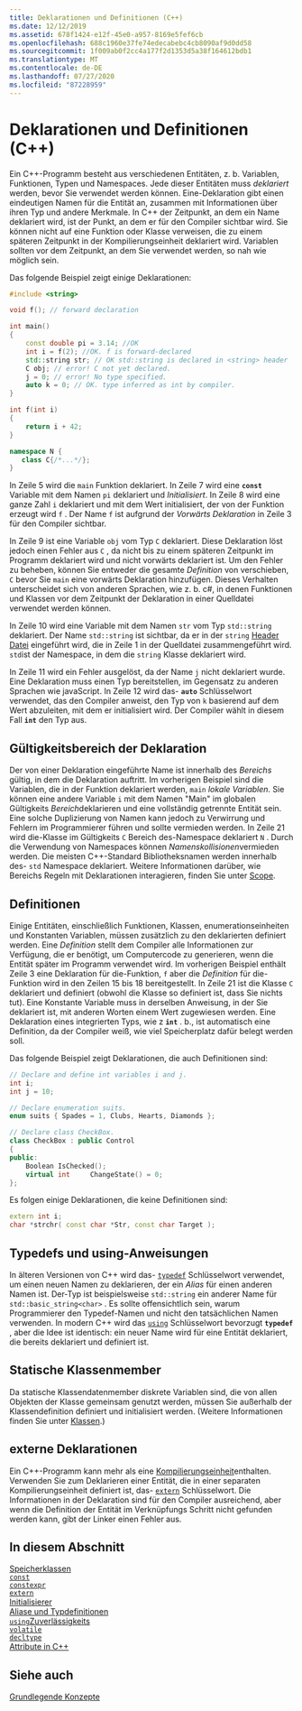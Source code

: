 ```yaml
---
title: Deklarationen und Definitionen (C++)
ms.date: 12/12/2019
ms.assetid: 678f1424-e12f-45e0-a957-8169e5fef6cb
ms.openlocfilehash: 688c1960e37fe74edecabebc4cb8090af9d0dd58
ms.sourcegitcommit: 1f009ab0f2cc4a177f2d1353d5a38f164612bdb1
ms.translationtype: MT
ms.contentlocale: de-DE
ms.lasthandoff: 07/27/2020
ms.locfileid: "87228959"
---
```

# <a name="declarations-and-definitions-c"></a>Deklarationen und Definitionen (C++)

Ein C++-Programm besteht aus verschiedenen Entitäten, z. b. Variablen, Funktionen, Typen und Namespaces. Jede dieser Entitäten muss *deklariert* werden, bevor Sie verwendet werden können. Eine-Deklaration gibt einen eindeutigen Namen für die Entität an, zusammen mit Informationen über ihren Typ und andere Merkmale. In C++ der Zeitpunkt, an dem ein Name deklariert wird, ist der Punkt, an dem er für den Compiler sichtbar wird. Sie können nicht auf eine Funktion oder Klasse verweisen, die zu einem späteren Zeitpunkt in der Kompilierungseinheit deklariert wird. Variablen sollten vor dem Zeitpunkt, an dem Sie verwendet werden, so nah wie möglich sein.

Das folgende Beispiel zeigt einige Deklarationen:

```cpp
#include <string>

void f(); // forward declaration

int main()
{
    const double pi = 3.14; //OK
    int i = f(2); //OK. f is forward-declared
    std::string str; // OK std::string is declared in <string> header
    C obj; // error! C not yet declared.
    j = 0; // error! No type specified.
    auto k = 0; // OK. type inferred as int by compiler.
}

int f(int i)
{
    return i + 42;
}

namespace N {
   class C{/*...*/};
}
```

In Zeile 5 wird die `main` Funktion deklariert. In Zeile 7 wird eine **`const`** Variable mit dem Namen `pi` deklariert und *Initialisiert*. In Zeile 8 wird eine ganze Zahl `i` deklariert und mit dem Wert initialisiert, der von der Funktion erzeugt wird `f` . Der Name `f` ist aufgrund der *Vorwärts Deklaration* in Zeile 3 für den Compiler sichtbar.

In Zeile 9 ist eine Variable `obj` vom Typ `C` deklariert. Diese Deklaration löst jedoch einen Fehler aus `C` , da nicht bis zu einem späteren Zeitpunkt im Programm deklariert wird und nicht vorwärts deklariert ist. Um den Fehler zu beheben, können Sie entweder die gesamte *Definition* von verschieben, `C` bevor Sie `main` eine vorwärts Deklaration hinzufügen. Dieses Verhalten unterscheidet sich von anderen Sprachen, wie z. b. c#, in denen Funktionen und Klassen vor dem Zeitpunkt der Deklaration in einer Quelldatei verwendet werden können.

In Zeile 10 wird eine Variable mit dem Namen `str` vom Typ `std::string` deklariert. Der Name `std::string` ist sichtbar, da er in der `string` [Header Datei](header-files-cpp.md) eingeführt wird, die in Zeile 1 in der Quelldatei zusammengeführt wird. `std`ist der Namespace, in dem die `string` Klasse deklariert wird.

In Zeile 11 wird ein Fehler ausgelöst, da der Name `j` nicht deklariert wurde. Eine Deklaration muss einen Typ bereitstellen, im Gegensatz zu anderen Sprachen wie javaScript. In Zeile 12 wird das- **`auto`** Schlüsselwort verwendet, das den Compiler anweist, den Typ von `k` basierend auf dem Wert abzuleiten, mit dem er initialisiert wird. Der Compiler wählt in diesem Fall **`int`** den Typ aus.  

## <a name="declaration-scope"></a>Gültigkeitsbereich der Deklaration

Der von einer Deklaration eingeführte Name ist innerhalb des *Bereichs* gültig, in dem die Deklaration auftritt. Im vorherigen Beispiel sind die Variablen, die in der Funktion deklariert werden, `main` *lokale Variablen*. Sie können eine andere Variable `i` mit dem Namen "Main" im globalen Gültigkeits *Bereich*deklarieren und eine vollständig getrennte Entität sein. Eine solche Duplizierung von Namen kann jedoch zu Verwirrung und Fehlern im Programmierer führen und sollte vermieden werden. In Zeile 21 wird die-Klasse im Gültigkeits `C` Bereich des-Namespace deklariert `N` . Durch die Verwendung von Namespaces können *Namenskollisionen*vermieden werden. Die meisten C++-Standard Bibliotheksnamen werden innerhalb des- `std` Namespace deklariert. Weitere Informationen darüber, wie Bereichs Regeln mit Deklarationen interagieren, finden Sie unter [Scope](../cpp/scope-visual-cpp.md).

## <a name="definitions"></a>Definitionen

Einige Entitäten, einschließlich Funktionen, Klassen, enumerationseinheiten und Konstanten Variablen, müssen zusätzlich zu den deklarierten definiert werden. Eine *Definition* stellt dem Compiler alle Informationen zur Verfügung, die er benötigt, um Computercode zu generieren, wenn die Entität später im Programm verwendet wird. Im vorherigen Beispiel enthält Zeile 3 eine Deklaration für die-Funktion, `f` aber die *Definition* für die-Funktion wird in den Zeilen 15 bis 18 bereitgestellt. In Zeile 21 ist die Klasse `C` deklariert und definiert (obwohl die Klasse so definiert ist, dass Sie nichts tut). Eine Konstante Variable muss in derselben Anweisung, in der Sie deklariert ist, mit anderen Worten einem Wert zugewiesen werden. Eine Deklaration eines integrierten Typs, wie z **`int`** . b., ist automatisch eine Definition, da der Compiler weiß, wie viel Speicherplatz dafür belegt werden soll.

Das folgende Beispiel zeigt Deklarationen, die auch Definitionen sind:

```cpp
// Declare and define int variables i and j.
int i;
int j = 10;

// Declare enumeration suits.
enum suits { Spades = 1, Clubs, Hearts, Diamonds };

// Declare class CheckBox.
class CheckBox : public Control
{
public:
    Boolean IsChecked();
    virtual int     ChangeState() = 0;
};
```

Es folgen einige Deklarationen, die keine Definitionen sind:

```cpp
extern int i;
char *strchr( const char *Str, const char Target );
```

## <a name="typedefs-and-using-statements"></a>Typedefs und using-Anweisungen

In älteren Versionen von C++ wird das- [`typedef`](aliases-and-typedefs-cpp.md) Schlüsselwort verwendet, um einen neuen Namen zu deklarieren, der ein *Alias* für einen anderen Namen ist. Der-Typ ist beispielsweise `std::string` ein anderer Name für `std::basic_string<char>` . Es sollte offensichtlich sein, warum Programmierer den Typedef-Namen und nicht den tatsächlichen Namen verwenden. In modern C++ wird das [`using`](aliases-and-typedefs-cpp.md) Schlüsselwort bevorzugt **`typedef`** , aber die Idee ist identisch: ein neuer Name wird für eine Entität deklariert, die bereits deklariert und definiert ist.

## <a name="static-class-members"></a>Statische Klassenmember

Da statische Klassendatenmember diskrete Variablen sind, die von allen Objekten der Klasse gemeinsam genutzt werden, müssen Sie außerhalb der Klassendefinition definiert und initialisiert werden. (Weitere Informationen finden Sie unter [Klassen](../cpp/classes-and-structs-cpp.md).)

## <a name="extern-declarations"></a>externe Deklarationen

Ein C++-Programm kann mehr als eine [Kompilierungseinheit](header-files-cpp.md)enthalten. Verwenden Sie zum Deklarieren einer Entität, die in einer separaten Kompilierungseinheit definiert ist, das- [`extern`](extern-cpp.md) Schlüsselwort. Die Informationen in der Deklaration sind für den Compiler ausreichend, aber wenn die Definition der Entität im Verknüpfungs Schritt nicht gefunden werden kann, gibt der Linker einen Fehler aus.

## <a name="in-this-section"></a>In diesem Abschnitt

[Speicherklassen](storage-classes-cpp.md)<br/>
[`const`](const-cpp.md)<br/>
[`constexpr`](constexpr-cpp.md)<br/>
[`extern`](extern-cpp.md)<br/>
[Initialisierer](initializers.md)<br/>
[Aliase und Typdefinitionen](aliases-and-typedefs-cpp.md)<br/>
[`using`Zuverlässigkeits](using-declaration.md)<br/>
[`volatile`](volatile-cpp.md)<br/>
[`decltype`](decltype-cpp.md)<br/>
[Attribute in C++](attributes.md)<br/>

## <a name="see-also"></a>Siehe auch

[Grundlegende Konzepte](../cpp/basic-concepts-cpp.md)<br/>

